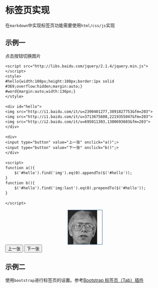 
# 标签页实现

在`markdown`中实现标签页功能需要使用`html/css/js`实现

## 示例一

点击按钮切换图片

```
<script src="http://libs.baidu.com/jquery/2.1.4/jquery.min.js"></script>
<style>
#hello{width:108px;height:108px;border:1px solid #369;overflow:hidden;margin:auto;}
#word{margin:auto;width:136px;}
</style>
 
<div id="hello">
<img src="http://i1.baidu.com/it/u=2390401277,3891827753&fm=203">
<img src="http://i1.baidu.com/it/u=3713675608,2219355047&fm=203">
<img src="http://i2.baidu.com/it/u=695011303,1300693603&fm=203">
</div>
 
<div>
<input type="button" value="上一张" onclick="a()";>
<input type="button" value="下一张" onclick="b()";>
</div>
 
<script>
function a(){
    $('#hello').find('img').eq(0).appendTo($('#hello'));
}
function b(){
    $('#hello').find('img:last').eq(0).prependTo($('#hello'));
}
 
</script>
```

<script src="http://libs.baidu.com/jquery/2.1.4/jquery.min.js"></script>
<style>
#hello{width:108px;height:108px;border:1px solid #369;overflow:hidden;margin:auto;}
#word{margin:auto;width:136px;}
</style>
 
<div id="hello">
<img src="./imgs/4.png">
<img src="./imgs/5.png">
<img src="./imgs/6.png">
</div>
 
<div>
<input type="button" value="上一张" onclick="a()";>
<input type="button" value="下一张" onclick="b()";>
</div>
 
<script>
function a(){
    $('#hello').find('img').eq(0).appendTo($('#hello'));
}
function b(){
    $('#hello').find('img:last').eq(0).prependTo($('#hello'));
}
 
</script>

## 示例二

使用`bootstrap`进行标签页的设置。参考[Bootstrap 标签页（Tab）插件](http://www.runoob.com/bootstrap/bootstrap-tab-plugin.html)